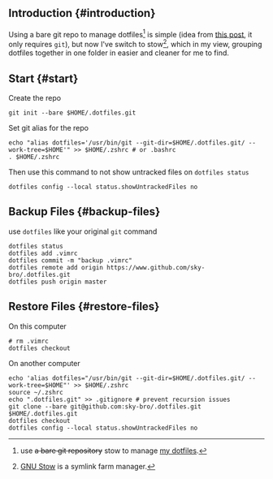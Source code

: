 
## Introduction {#introduction}

Using a bare git repo to manage dotfiles[^fn:1] is simple (idea from [this post](https://www.atlassian.com/git/tutorials/dotfiles), it only requires `git`), but now I've switch to stow[^fn:2], which in my view, grouping dotfiles together in one folder in easier and cleaner for me to find.


## Start {#start}

Create the repo

```shell
git init --bare $HOME/.dotfiles.git
```

Set git alias for the repo

```shell
echo "alias dotfiles='/usr/bin/git --git-dir=$HOME/.dotfiles.git/ --work-tree=$HOME'" >> $HOME/.zshrc # or .bashrc
. $HOME/.zshrc
```

Then use this command to not show untracked files on `dotfiles status`

```shell
dotfiles config --local status.showUntrackedFiles no
```


## Backup Files {#backup-files}

use `dotfiles` like your original `git` command

```shell
dotfiles status
dotfiles add .vimrc
dotfiles commit -m "backup .vimrc"
dotfiles remote add origin https://www.github.com/sky-bro/.dotfiles.git
dotfiles push origin master
```


## Restore Files {#restore-files}

On this computer

```shell
# rm .vimrc
dotfiles checkout
```

On another computer

```shell
echo 'alias dotfiles="/usr/bin/git --git-dir=$HOME/.dotfiles.git/ --work-tree=$HOME"' >> $HOME/.zshrc
source ~/.zshrc
echo ".dotfiles.git" >> .gitignore # prevent recursion issues
git clone --bare git@github.com:sky-bro/.dotfiles.git $HOME/.dotfiles.git
dotfiles checkout
dotfiles config --local status.showUntrackedFiles no
```

[^fn:1]: use ~~a bare git repository~~ stow  to manage [my dotfiles](https://github.com/sky-bro/.dotfiles).
[^fn:2]: [GNU Stow](https://www.gnu.org/software/stow/) is a symlink farm manager.
